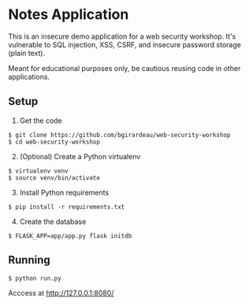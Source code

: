 # Notes Application
This is an insecure demo application for a web security workshop. It's vulnerable to SQL injection, XSS, CSRF, and insecure password storage (plain text).

Meant for educational purposes only, be cautious reusing code in other applications.

## Setup

 1. Get the code

```
$ git clone https://github.com/bgirardeau/web-security-workshop
$ cd web-security-workshop
```

2. (Optional) Create a Python virtualenv

```
$ virtualenv venv
$ source venv/bin/activate
 ```

3. Install Python requirements

``` 
$ pip install -r requirements.txt
```

4. Create the database

```
$ FLASK_APP=app/app.py flask initdb
```

## Running

    $ python run.py

  Acccess at http://127.0.0.1:8080/

  
